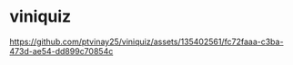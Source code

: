# viniquiz

https://github.com/ptvinay25/viniquiz/assets/135402561/fc72faaa-c3ba-473d-ae54-dd899c70854c
